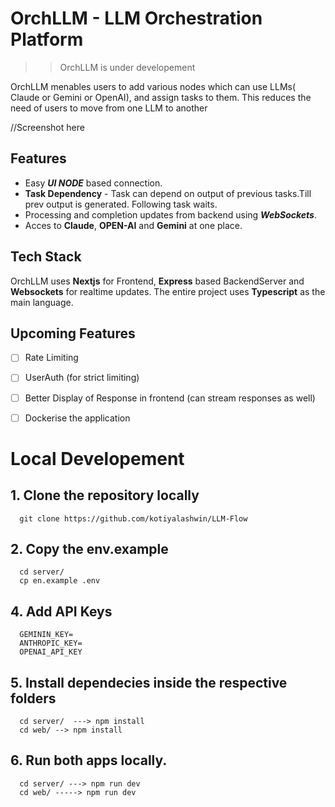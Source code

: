 # OrchLLM - LLM Orchestration Platform
  >> OrchLLM is under developement

OrchLLM menables users to add various nodes
which can use LLMs( Claude or Gemini or OpenAI), and 
assign tasks to them.
This reduces the need of users to move from one LLM to another

//Screenshot here

## Features
- Easy ***UI NODE*** based connection.
-  **Task Dependency** - Task can depend on output of previous tasks.Till prev output is generated. Following task waits.</details>
- Processing and completion updates from backend using ***WebSockets***.
- Acces to **Claude**, **OPEN-AI** and **Gemini** at one place.

## Tech Stack
OrchLLM uses **Nextjs** for Frontend, **Express** based BackendServer and **Websockets** for realtime updates.
The entire project uses **Typescript** as the main language.

## Upcoming Features
- [ ] Rate Limiting 
- [ ] UserAuth (for strict limiting)
- [ ] Better Display of Response in frontend (can stream responses as well)
- [ ] Dockerise the application


# Local Developement

## 1. Clone the repository locally
      
      git clone https://github.com/kotiyalashwin/LLM-Flow

## 2. Copy the env.example

      cd server/
      cp en.example .env

## 4.  Add API Keys

      GEMININ_KEY=
      ANTHROPIC_KEY=
      OPENAI_API_KEY

## 5. Install dependecies inside the respective folders

      cd server/  ---> npm install
      cd web/ --> npm install

## 6. Run both apps locally.

      cd server/ ---> npm run dev
      cd web/ -----> npm run dev

